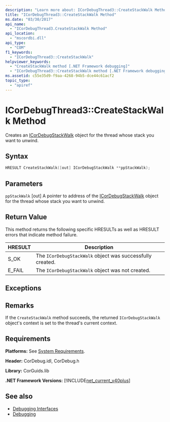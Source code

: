 ```yaml
---
description: "Learn more about: ICorDebugThread3::CreateStackWalk Method"
title: "ICorDebugThread3::CreateStackWalk Method"
ms.date: "03/30/2017"
api_name:
  - "ICorDebugThread3.CreateStackWalk Method"
api_location:
  - "mscordbi.dll"
api_type:
  - "COM"
f1_keywords:
  - "ICorDebugThread3::CreateStackWalk"
helpviewer_keywords:
  - "CreateStackWalk method [.NET Framework debugging]"
  - "ICorDebugThread3::CreateStackWalk method [.NET Framework debugging]"
ms.assetid: c55e35d9-f9aa-4268-94b5-dce44c61acf2
topic_type:
  - "apiref"
---
```

# ICorDebugThread3::CreateStackWalk Method

Creates an [ICorDebugStackWalk](icordebugstackwalk-interface.md) object for the thread whose stack you want to unwind.

## Syntax

```cpp
HRESULT CreateStackWalk([out] ICorDebugStackWalk **ppStackWalk);
```

## Parameters

 `ppStackWalk`
 [out] A pointer to address of the [ICorDebugStackWalk](icordebugstackwalk-interface.md) object for the thread whose stack you want to unwind.

## Return Value

 This method returns the following specific HRESULTs as well as HRESULT errors that indicate method failure.

|HRESULT|Description|
|-------------|-----------------|
|S_OK|The `ICorDebugStackWalk` object was successfully created.|
|E_FAIL|The `ICorDebugStackWalk` object was not created.|

## Exceptions

## Remarks

 If the `CreateStackWalk` method succeeds, the returned `ICorDebugStackWalk` object's context is set to the thread's current context.

## Requirements

 **Platforms:** See [System Requirements](../../get-started/system-requirements.md).

 **Header:** CorDebug.idl, CorDebug.h

 **Library:** CorGuids.lib

 **.NET Framework Versions:** [!INCLUDE[net_current_v40plus](../../../../includes/net-current-v40plus-md.md)]

## See also

- [Debugging Interfaces](debugging-interfaces.md)
- [Debugging](index.md)
